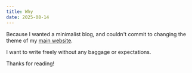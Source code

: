 ```yaml
---
title: Why
date: 2025-08-14
---
```

Because I wanted a minimalist blog, and couldn't commit to changing the theme of my [main website](https://davidvkimball.com).

I want to write freely without any baggage or expectations. 

Thanks for reading!